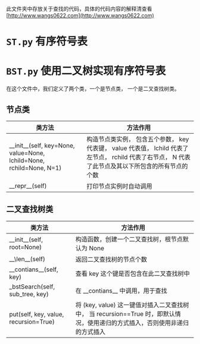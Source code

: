 此文件夹中存放关于查找的代码，具体的代码内容的解释清查看 [http://www.wangs0622.com](http://www.wangs0622.com)

# **`ST.py`** 有序符号表
# **`BST.py`**  使用二叉树实现有序符号表

在这个文件中，我们定义了两个类，一个是节点类， 一个是二叉查找树类。

## 节点类

|类方法|方法作用|
|---|---|
|\_\_init\_\_(self, key=None, value=None, lchild=None, rchild=None, N=1)|构造节点类实例， 包含五个参数， key 代表键， value 代表值， lchild 代表了左节点， rchild 代表了右节点， N 代表了此节点及其以下所包含的所有节点的个数|
|\_\_repr\_\_(self)| 打印节点实例时自动调用 |

## 二叉查找树类


|类方法|方法作用|
|---|---|
|\_\_init\_\_(self, root=None)| 构造函数，创建一个二叉查找树，根节点默认为 None|
|\_\_\len\_\_(self)| 返回二叉查找树的节点个数 |
|\_\_contians\_\_(self, key)| 查看 key 这个键是否包含在此二叉查找树中 |
|\_bstSearch(self, sub_tree, key)| 在 \_\_contians\_\_ 中调用，用于查找 |
|put(self, key, value, recursion=True)| 将 (key, value) 这一键值对插入二叉查找树中， 当 recursion==True 时，即默认情况，使用递归的方式插入，否则使用非递归的方式插入|
